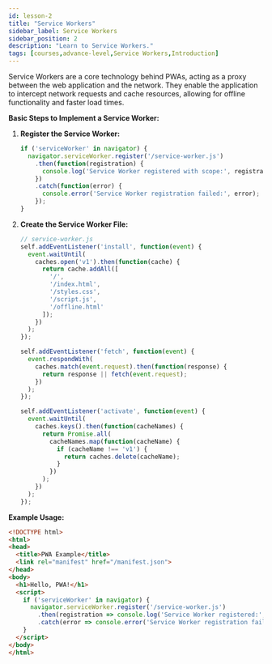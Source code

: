 ```yaml
---
id: lesson-2
title: "Service Workers"
sidebar_label: Service Workers
sidebar_position: 2
description: "Learn to Service Workers."
tags: [courses,advance-level,Service Workers,Introduction]
---   
```

 
 

Service Workers are a core technology behind PWAs, acting as a proxy between the web application and the network. They enable the application to intercept network requests and cache resources, allowing for offline functionality and faster load times.

**Basic Steps to Implement a Service Worker:**

1. **Register the Service Worker:**
   ```javascript
   if ('serviceWorker' in navigator) {
     navigator.serviceWorker.register('/service-worker.js')
       .then(function(registration) {
         console.log('Service Worker registered with scope:', registration.scope);
       })
       .catch(function(error) {
         console.error('Service Worker registration failed:', error);
       });
   }
   ```

2. **Create the Service Worker File:**
   ```javascript
   // service-worker.js
   self.addEventListener('install', function(event) {
     event.waitUntil(
       caches.open('v1').then(function(cache) {
         return cache.addAll([
           '/',
           '/index.html',
           '/styles.css',
           '/script.js',
           '/offline.html'
         ]);
       })
     );
   });

   self.addEventListener('fetch', function(event) {
     event.respondWith(
       caches.match(event.request).then(function(response) {
         return response || fetch(event.request);
       })
     );
   });

   self.addEventListener('activate', function(event) {
     event.waitUntil(
       caches.keys().then(function(cacheNames) {
         return Promise.all(
           cacheNames.map(function(cacheName) {
             if (cacheName !== 'v1') {
               return caches.delete(cacheName);
             }
           })
         );
       })
     );
   });
   ```

**Example Usage:**
```html
<!DOCTYPE html>
<html>
<head>
  <title>PWA Example</title>
  <link rel="manifest" href="/manifest.json">
</head>
<body>
  <h1>Hello, PWA!</h1>
  <script>
    if ('serviceWorker' in navigator) {
      navigator.serviceWorker.register('/service-worker.js')
        .then(registration => console.log('Service Worker registered:', registration))
        .catch(error => console.error('Service Worker registration failed:', error));
    }
  </script>
</body>
</html>
```
